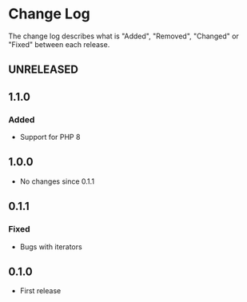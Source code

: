 # Change Log

The change log describes what is "Added", "Removed", "Changed" or "Fixed" between each release.

## UNRELEASED

## 1.1.0

### Added

* Support for PHP 8

## 1.0.0

* No changes since 0.1.1

## 0.1.1

### Fixed

* Bugs with iterators

## 0.1.0

* First release
